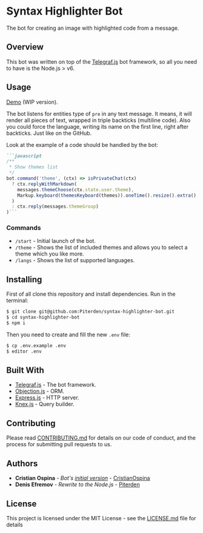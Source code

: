# Syntax Highlighter Bot

The bot for creating an image with highlighted code from a message.

## Overview

This bot was written on top of the [Telegraf.js](https://github.com/telegraf/telegraf) bot framework, so all you need to have is the Node.js > v6.

## Usage

[Demo](https://t.me/cris_highlight_bot) (WIP version).

The bot listens for entities type of `pre` in any text message. It means, it will render all pieces of text, wrapped in triple backticks (multiline code). Also you could force the language, writing its name on the first line, right after backticks. Just like on the GitHub.

Look at the example of a code should be handled by the bot:

```markdown
```javascript
/**
 * Show themes list
 */
bot.command('theme', (ctx) => isPrivateChat(ctx)
  ? ctx.replyWithMarkdown(
    messages.themeChoose(ctx.state.user.theme),
    Markup.keyboard(themesKeyboard(themes)).oneTime().resize().extra()
  )
  : ctx.reply(messages.themeGroup)
)```
```

### Commands

- `/start` - Initial launch of the bot.
- `/theme` - Shows the list of included themes and allows you to select a theme which you like more.
- `/langs` - Shows the list of supported languages.

## Installing

First of all clone this repository and install dependencies. Run in the terminal:

```bash
$ git clone git@github.com:Piterden/syntax-highlighter-bot.git
$ cd syntax-highlighter-bot
$ npm i
```

Then you need to create and fill the new `.env` file:

```bash
$ cp .env.example .env
$ editor .env
```

## Built With

* [Telegraf.js](https://github.com/telegraf/telegraf) - The bot framework.
* [Objection.js](http://vincit.github.io/objection.js/) - ORM.
* [Express.js](https://expressjs.com/) - HTTP server.
* [Knex.js](http://knexjs.org/) - Query builder.

## Contributing

Please read [CONTRIBUTING.md](https://gist.github.com/PurpleBooth/b24679402957c63ec426) for details on our code of conduct, and the process for submitting pull requests to us.

## Authors

* **Cristian Ospina** - *Bot's [initial version](https://github.com/Piterden/syntax-highlighter-bot/tree/old-double-bot)* - [CristianOspina](https://github.com/CristianOspina)
* **Denis Efremov** - *Rewrite to the Node.js* - [Piterden](https://github.com/Piterden)

## License

This project is licensed under the MIT License - see the [LICENSE.md](LICENSE.md) file for details

